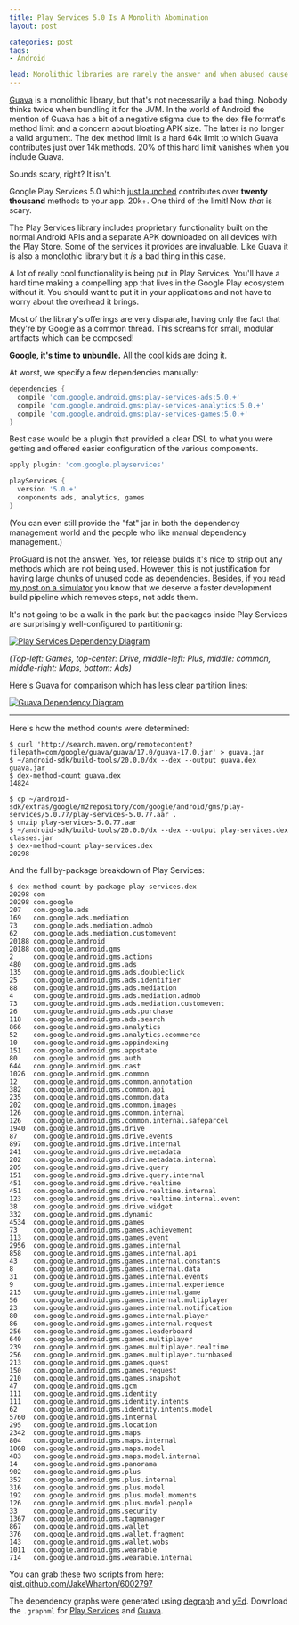 ```yaml
---
title: Play Services 5.0 Is A Monolith Abomination
layout: post

categories: post
tags:
- Android

lead: Monolithic libraries are rarely the answer and when abused cause much more harm than small, module artifacts. Most people think of Guava, but there's a new kid on the block who's twice as bad.
---
```


[Guava][2] is a monolithic library, but that's not necessarily a bad thing. Nobody thinks twice when bundling it for the JVM. In the world of Android the mention of Guava has a bit of a negative stigma due to the dex file format's method limit and a concern about bloating APK size. The latter is no longer a valid argument. The dex method limit is a hard 64k limit to which Guava contributes just over 14k methods. 20% of this hard limit vanishes when you include Guava.

Sounds scary, right? It isn't.

Google Play Services 5.0 which [just launched][1] contributes over <strong>twenty thousand</strong> methods to your app. 20k+. One third of the limit! Now <em>that</em> is scary.

The Play Services library includes proprietary functionality built on the normal Android APIs and a separate APK downloaded on all devices with the Play Store. Some of the services it provides are invaluable. Like Guava it is also a monolothic library but it <em>is</em> a bad thing in this case.

A lot of really cool functionality is being put in Play Services. You'll have a hard time making a compelling app that lives in the Google Play ecosystem without it. You should want to put it in your applications and not have to worry about the overhead it brings.

Most of the library's offerings are very disparate, having only the fact that they're by Google as a common thread. This screams for small, modular artifacts which can be composed!

<strong>Google, it's time to unbundle.</strong> [All the cool kids are doing it][4].

At worst, we specify a few dependencies manually:

```groovy
dependencies {
  compile 'com.google.android.gms:play-services-ads:5.0.+'
  compile 'com.google.android.gms:play-services-analytics:5.0.+'
  compile 'com.google.android.gms:play-services-games:5.0.+'
}
```

Best case would be a plugin that provided a clear DSL to what you were getting and offered easier configuration of the various components.

```groovy
apply plugin: 'com.google.playservices'

playServices {
  version '5.0.+'
  components ads, analytics, games
}
```

(You can even still provide the "fat" jar in both the dependency management world and the people who like manual dependency management.)

ProGuard is not the answer. Yes, for release builds it's nice to strip out any methods which are not being used. However, this is not justification for having large chunks of unused code as dependencies. Besides, if you read [my post on a simulator][3] you know that we deserve a faster development build pipeline which removes steps, not adds them.

It's not going to be a walk in the park but the packages inside Play Services are surprisingly well-configured to partitioning:

[![Play Services Dependency Diagram](/static/post-image/play-services-deps.png)](/static/post-image/play-services-deps.png)

*(Top-left: Games, top-center: Drive, middle-left: Plus, middle: common, middle-right: Maps, bottom: Ads)*

Here's Guava for comparison which has less clear partition lines:

[![Guava Dependency Diagram](/static/post-image/guava-deps.png)](/static/post-image/guava-deps.png)

----

Here's how the method counts were determined:

    $ curl 'http://search.maven.org/remotecontent?filepath=com/google/guava/guava/17.0/guava-17.0.jar' > guava.jar
    $ ~/android-sdk/build-tools/20.0.0/dx --dex --output guava.dex guava.jar
    $ dex-method-count guava.dex
    14824

    $ cp ~/android-sdk/extras/google/m2repository/com/google/android/gms/play-services/5.0.77/play-services-5.0.77.aar .
    $ unzip play-services-5.0.77.aar
    $ ~/android-sdk/build-tools/20.0.0/dx --dex --output play-services.dex classes.jar
    $ dex-method-count play-services.dex
    20298

And the full by-package breakdown of Play Services:

    $ dex-method-count-by-package play-services.dex
    20298 com
    20298 com.google
    207   com.google.ads
    169   com.google.ads.mediation
    73    com.google.ads.mediation.admob
    62    com.google.ads.mediation.customevent
    20188 com.google.android
    20188 com.google.android.gms
    2     com.google.android.gms.actions
    480   com.google.android.gms.ads
    135   com.google.android.gms.ads.doubleclick
    25    com.google.android.gms.ads.identifier
    88    com.google.android.gms.ads.mediation
    4     com.google.android.gms.ads.mediation.admob
    73    com.google.android.gms.ads.mediation.customevent
    26    com.google.android.gms.ads.purchase
    118   com.google.android.gms.ads.search
    866   com.google.android.gms.analytics
    52    com.google.android.gms.analytics.ecommerce
    10    com.google.android.gms.appindexing
    151   com.google.android.gms.appstate
    80    com.google.android.gms.auth
    644   com.google.android.gms.cast
    1026  com.google.android.gms.common
    12    com.google.android.gms.common.annotation
    382   com.google.android.gms.common.api
    235   com.google.android.gms.common.data
    202   com.google.android.gms.common.images
    126   com.google.android.gms.common.internal
    126   com.google.android.gms.common.internal.safeparcel
    1940  com.google.android.gms.drive
    87    com.google.android.gms.drive.events
    897   com.google.android.gms.drive.internal
    241   com.google.android.gms.drive.metadata
    202   com.google.android.gms.drive.metadata.internal
    205   com.google.android.gms.drive.query
    151   com.google.android.gms.drive.query.internal
    451   com.google.android.gms.drive.realtime
    451   com.google.android.gms.drive.realtime.internal
    123   com.google.android.gms.drive.realtime.internal.event
    38    com.google.android.gms.drive.widget
    332   com.google.android.gms.dynamic
    4534  com.google.android.gms.games
    73    com.google.android.gms.games.achievement
    113   com.google.android.gms.games.event
    2956  com.google.android.gms.games.internal
    858   com.google.android.gms.games.internal.api
    43    com.google.android.gms.games.internal.constants
    8     com.google.android.gms.games.internal.data
    31    com.google.android.gms.games.internal.events
    9     com.google.android.gms.games.internal.experience
    215   com.google.android.gms.games.internal.game
    56    com.google.android.gms.games.internal.multiplayer
    23    com.google.android.gms.games.internal.notification
    80    com.google.android.gms.games.internal.player
    86    com.google.android.gms.games.internal.request
    256   com.google.android.gms.games.leaderboard
    640   com.google.android.gms.games.multiplayer
    239   com.google.android.gms.games.multiplayer.realtime
    256   com.google.android.gms.games.multiplayer.turnbased
    213   com.google.android.gms.games.quest
    150   com.google.android.gms.games.request
    210   com.google.android.gms.games.snapshot
    47    com.google.android.gms.gcm
    111   com.google.android.gms.identity
    111   com.google.android.gms.identity.intents
    62    com.google.android.gms.identity.intents.model
    5760  com.google.android.gms.internal
    295   com.google.android.gms.location
    2342  com.google.android.gms.maps
    804   com.google.android.gms.maps.internal
    1068  com.google.android.gms.maps.model
    483   com.google.android.gms.maps.model.internal
    14    com.google.android.gms.panorama
    902   com.google.android.gms.plus
    352   com.google.android.gms.plus.internal
    316   com.google.android.gms.plus.model
    192   com.google.android.gms.plus.model.moments
    126   com.google.android.gms.plus.model.people
    33    com.google.android.gms.security
    1367  com.google.android.gms.tagmanager
    867   com.google.android.gms.wallet
    376   com.google.android.gms.wallet.fragment
    143   com.google.android.gms.wallet.wobs
    1011  com.google.android.gms.wearable
    714   com.google.android.gms.wearable.internal

You can grab these two scripts from here: [gist.github.com/JakeWharton/6002797](https://gist.github.com/JakeWharton/6002797)

The dependency graphs were generated using [degraph][5] and [yEd][6]. Download the `.graphml` for [Play Services](/static/files/play-services-5.graphml) and [Guava](/static/files/guava-17.graphml).


 [1]: http://android-developers.blogspot.com/2014/07/google-play-services-5.html
 [2]: https://code.google.com/p/guava-libraries/
 [3]: http://jakewharton.com/android-needs-a-simulator/
 [4]: http://thenextweb.com/socialmedia/2014/05/06/large-tech-companies-hopping-app-unbundling-trend/
 [5]: https://github.com/schauder/degraph
 [6]: http://www.yworks.com/en/products_yed_about.html
